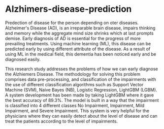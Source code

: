# Alzhimers-disease-prediction
Predection of disease for the person depending on oter diseases.
Alzheimer's Disease (AD), is an irreparable brain disease, impairs thinking and memory while the aggregate mind size shrinks which at last prompts demise. Early diagnosis of AD is essential for the progress of more prevailing treatments. Using machine learning (ML), this disease can be predicted early by using different attribute of the disease. As a result of using ML in the medical field, this dementia has been noticed early and be diagnosed easily.

This research study addresses the problems of how we can early diagnose the Alzhiemers Disease. The methodology for solving this problem comprises data pre-processing, and classification of the impairments with the use of different classification algorithms such as Support Vector Machine (SVM), Naive Bayes (NB), Logistic Regression, LightGBM (LGBM). A system development has been made by taking LightGBM where it gave the best accuracy of 89.3%. The model is built in a way that the impairment is classified into 4 different classes No Impairment, Impairment, Mild Impairment, and Severe Impairment. This system is very helpful for the physicians where they can easily detect about the level of disease and can treat the patients according to the level of impairments.
